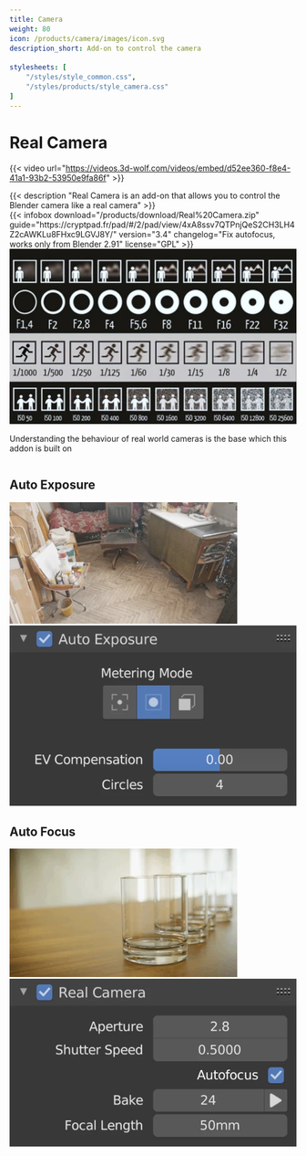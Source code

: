```yaml
---
title: Camera
weight: 80
icon: /products/camera/images/icon.svg
description_short: Add-on to control the camera

stylesheets: [
    "/styles/style_common.css",
    "/styles/products/style_camera.css"
]
---
```


# Real Camera

{{< video url="https://videos.3d-wolf.com/videos/embed/d52ee360-f8e4-41a1-93b2-53950e9fa86f" >}}

<div class="space"></div>

<div class="halfpage">
    <div class="column">
	{{< description "Real Camera is an add-on that allows you to control the Blender camera like a real camera" >}}
    </div>
    <div class="column">
	{{< infobox
	    download="/products/download/Real%20Camera.zip"
	    guide="https://cryptpad.fr/pad/#/2/pad/view/4xA8ssv7QTPnjQeS2CH3LH4Z2cAWKLu8FHxc9LGVJ8Y/"
	    version="3.4"
	    changelog="Fix autofocus, works only from Blender 2.91"
	    license="GPL"
	>}}
    </div>
</div>

<div class="space"></div>

<div class="halfpage">
	<div class="column">
		<img class="chart" src="images/Chart.webp"></img>
	</div>
	<div class="column">
		<p>Understanding the behaviour of real world cameras is the base which this addon is built on</p>
	</div>
</div>

<div class="space"></div>

<h2>Auto Exposure</h2>
<div class="halfpage">
	<div class="column image1">
		<img class="image" src="images/Auto Exposure.webp"></img>
	</div>
	<div class="column image2">
		<img class="image" src="images/Auto Exposure panel.webp"></img>
	</div>
</div>

<div class="space"></div>

<h2>Auto Focus</h2>
<div class="halfpage">
	<div class="column image1">
		<img class="image" src="images/Auto Focus.webp"></img>
	</div>
	<div class="column image2">
		<img class="image" src="images/Real Camera panel.webp"></img>
	</div>
</div>

